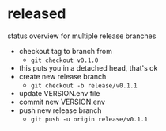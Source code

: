 # released
status overview for multiple release branches

- checkout tag to branch from
    - ```git checkout v0.1.0```
- this puts you in a detached head, that's ok
- create new release branch
    - ```git checkout -b release/v0.1.1```
- update VERSION.env file
- commit new VERSION.env
- push new release branch
    - ```git push -u origin release/v0.1.1```
